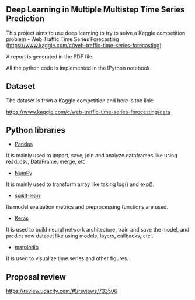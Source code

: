 ## Deep Learning in Multiple Multistep Time Series Prediction


This project aims to use deep learning to try to solve a Kaggle competition problem - Web Traffic Time Series Forecasting (https://www.kaggle.com/c/web-traffic-time-series-forecasting). 

A report is generated in the PDF file. 

All the python code is implemented in the IPython notebook.


## Dataset

The dataset is from a Kaggle competition and here is the link:

https://www.kaggle.com/c/web-traffic-time-series-forecasting/data


## Python libraries

- [Pandas](http://pandas.pydata.org)

It is mainly used to import, save, join and analyze dataframes like using read_csv, DataFrame, merge, etc.

- [NumPy](http://www.numpy.org/)

It is mainly used to transform array like taking log() and exp().

- [scikit-learn](http://scikit-learn.org/stable/)

Its model evaluation metrics and preprocessing functions are used.
	

- [Keras](https://keras.io/)

It is used to build neural network architecture, train and save the model, and predict new dataset like using models, layers, callbacks, etc..

- [matplotlib](http://matplotlib.org/)

It is used to visualize time series and other figures.
	

## Proposal review

https://review.udacity.com/#!/reviews/733506
